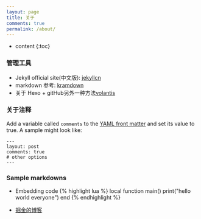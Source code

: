 ```yaml
---
layout: page
title: 关于
comments: true
permalink: /about/
---
```


* content
{:toc}

### 管理工具 
* Jekyll official site(中文版): [jekyllcn](http://jekyllcn.com/)
* markdown 参考: [kramdown](http://kramdown.gettalong.org/quickref.html)
* 关于 Hexo + gitHub另外一种方法[volantis](https://volantis.js.org/)

### 关于注释
Add a variable called `comments` to the [YAML front matter](http://jekyllcn.com/docs/plugins/) and set its value to true. A sample might look like:

    ---
    layout: post
    comments: true
    # other options
    ---

### Sample markdowns
* Embedding code
{% highlight lua %}
local function main()
	print("hello world everyone")
end
{% endhighlight %}


* [掘金的博客](https://juejin.cn/user/1477347654501047)

